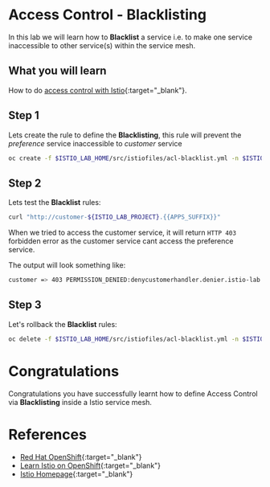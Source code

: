 # Access Control - Blacklisting

In this lab we will learn how to **Blacklist** a service i.e. to make one service inaccessible to other service(s) within the service mesh.

## What you will learn

How to do [access control with Istio](https://istio.io/docs/tasks/security/secure-access-control.html){:target="_blank"}.

## Step 1

Lets create the rule to define the **Blacklisting**,  this rule will prevent the _preference_ service inaccessible to _customer_ service 

~~~sh
oc create -f $ISTIO_LAB_HOME/src/istiofiles/acl-blacklist.yml -n $ISTIO_LAB_PROJECT
~~~
## Step 2

Lets test the **Blacklist** rules:

~~~sh
curl "http://customer-${ISTIO_LAB_PROJECT}.{{APPS_SUFFIX}}"
~~~

When we tried to access the customer service, it will return `HTTP 403` forbidden error as the customer service cant access the preference service.   

The output will look something like:

~~~sh
customer => 403 PERMISSION_DENIED:denycustomerhandler.denier.istio-lab:Not allowed
~~~

## Step 3

Let's rollback the **Blacklist** rules:

~~~sh
oc delete -f $ISTIO_LAB_HOME/src/istiofiles/acl-blacklist.yml -n $ISTIO_LAB_PROJECT
~~~

# Congratulations

Congratulations you have successfully learnt how to define Access Control via **Blacklisting** inside a Istio service mesh.

# References

* [Red Hat OpenShift](https://openshift.com){:target="_blank"}
* [Learn Istio on OpenShift](https://learn.openshift.com/servicemesh){:target="_blank"}
* [Istio Homepage](https://istio.io){:target="_blank"}
